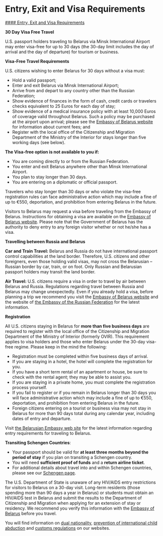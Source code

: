 # Entry, Exit and Visa Requirements

[#### Entry, Exit and Visa Requirements](javascript:void(0); "Entry, Exit and Visa Requirements")

**30 Day Visa Free Travel**

U.S. passport holders traveling to Belarus via Minsk International Airport may enter visa-free for up to 30 days (the 30-day limit includes the day of arrival and the day of departure) for tourism or business.

**Visa-Free Travel Requirements**

U.S. citizens wishing to enter Belarus for 30 days without a visa must:

* Hold a valid passport;
* Enter and exit Belarus via Minsk International Airport;
* Arrive from and depart to any country other than the Russian Federation;
* Show evidence of finances in the form of cash, credit cards or travelers checks equivalent to 25 Euros for each day of stay;
* Show evidence of a medical insurance policy with at least 10,000 Euros of coverage valid throughout Belarus. Such a policy may be purchased at the airport upon arrival; please see the [Embassy of Belarus website](https://usa.mfa.gov.by/en/) for information about current fees; and
* Register with the local office of the Citizenship and Migration Department of the Ministry of the Interior for stays longer than five working days (see below).

**The Visa-free option is not available to you if:**

* You are coming directly to or from the Russian Federation.
* You enter and exit Belarus anywhere other than Minsk International Airport.
* You plan to stay longer than 30 days.
* You are entering on a diplomatic or official passport.

Travelers who stay longer than 30 days or who violate the visa-free registration rules can face administrative action which may include a fine of up to €550, deportation, and prohibition from entering Belarus in the future.

Visitors to Belarus may request a visa before traveling from the Embassy of Belarus. Instructions for obtaining a visa are available on the [Embassy of Belarus website](https://usa.mfa.gov.by/en/). Please note that the Government of Belarus has the authority to deny entry to any foreign visitor whether or not he/she has a visa.

**Travelling between Russia and Belarus**

**Car and Train Travel:** Belarus and Russia do not have international passport control capabilities at the land border. Therefore, U.S. citizens and other foreigners, even those holding valid visas, may not cross the Belarusian – Russian border by car, train, or on foot. Only Russian and Belarusian passport holders may transit the land border.

**Air Travel:** U.S. citizens require a visa in order to travel by air between Belarus and Russia. Regulations regarding travel between Russia and Belarus may change unexpectedly. Even if you already hold a visa, before planning a trip we recommend you visit the [Embassy of Belarus website](https://usa.mfa.gov.by/en/) and the website of [the Embassy of the Russian Federation](https://washington.mid.ru/en/consular-services/citizens-usa/visa-to-russia/) for the latest information.

**Registration**

All U.S. citizens staying in Belarus for **more than five business days** are required to register with the local office of the Citizenship and Migration Department of the Ministry of Interior (formerly OVIR). This requirement applies to visa holders and those who enter Belarus under the 30-day visa-free regime. Please keep in the mind the following:

* Registration must be completed within five business days of arrival.
* If you are staying in a hotel, the hotel will complete the registration for you.
* If you have a short term rental of an apartment or house, be sure to check with the rental agent; they may be able to assist you.
* If you are staying in a private home, you must complete the registration process yourself.
* If you fail to register or if you remain in Belarus longer than 30 days you will face administrative action which may include a fine of up to €550, deportation, and prohibition from entering Belarus in the future.
* Foreign citizens entering on a tourist or business visa may not stay in Belarus for more than 90 days total during any calendar year, including dates of entry and departure.

Visit [the Belarusian Embassy web site](https://usa.mfa.gov.by/en/) for the latest information regarding entry requirements for traveling to Belarus.

**Transiting Schengen Countries**:

* Your passport should be valid for **at least three months beyond the period of stay** if you plan on transiting a Schengen country.
* You will need **sufficient proof of funds** and a **return airline ticket**.
* For additional details about travel into and within Schengen countries, please see our [Schengen page](https://travel.state.gov/content/travel/en/international-travel/before-you-go/travelers-with-special-considerations/US_Travelers_in_Europes_Schengen_Area.html).

The U.S. Department of State is unaware of any HIV/AIDS entry restrictions for visitors to Belarus on a 30-day visit. Long-term residents (those spending more than 90 days a year in Belarus) or students must obtain an HIV/AIDS test in Belarus and submit the results to the Department of Citizenship and Migration when applying for an extension of stay or residency. We recommend you verify this information with the [Embassy of Belarus](https://usa.mfa.gov.by/en/) before you travel.

You will find information on [dual nationality](https://travel.state.gov/content/travel/en/international-travel/before-you-go/travelers-with-special-considerations/Dual-Nationality-Travelers.html "http://travel.state.gov/travel/cis_pa_tw/cis/cis_1753.html"), [prevention of international child abduction](https://travel.state.gov/content/travel/en/International-Parental-Child-Abduction/prevention.html "http://travel.state.gov/abduction/prevention/prevention_560.html") and [customs regulations](https://travel.state.gov/content/travel/en/international-travel/before-you-go/other-legal/customs-and-import.html) on our websites.